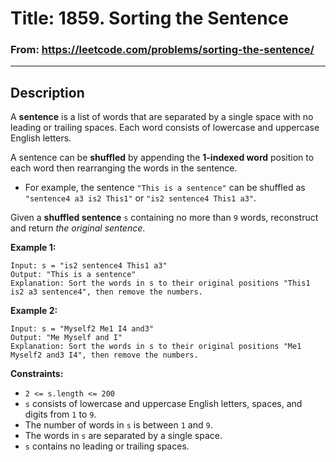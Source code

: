 # Title: 1859. Sorting the Sentence

### From: https://leetcode.com/problems/sorting-the-sentence/

***

## Description
A **sentence** is a list of words that are separated by a single space with no leading or trailing spaces. Each word consists of lowercase and uppercase English letters.

A sentence can be **shuffled** by appending the **1-indexed word** position to each word then rearranging the words in the sentence.

- For example, the sentence `"This is a sentence"` can be shuffled as `"sentence4 a3 is2 This1"` or `"is2 sentence4 This1 a3"`.

Given a **shuffled sentence** `s` containing no more than `9` words, reconstruct and return *the original sentence*.

**Example 1:**

    Input: s = "is2 sentence4 This1 a3"
    Output: "This is a sentence"
    Explanation: Sort the words in s to their original positions "This1 is2 a3 sentence4", then remove the numbers.

**Example 2:**

    Input: s = "Myself2 Me1 I4 and3"
    Output: "Me Myself and I"
    Explanation: Sort the words in s to their original positions "Me1 Myself2 and3 I4", then remove the numbers.

**Constraints:**

- `2 <= s.length <= 200`
- `s` consists of lowercase and uppercase English letters, spaces, and digits from `1` to `9`.
- The number of words in `s` is between `1` and `9`.
- The words in `s` are separated by a single space.
- `s` contains no leading or trailing spaces.
